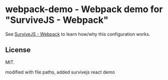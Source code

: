 # webpack-demo - Webpack demo for "SurviveJS - Webpack"

See [SurviveJS - Webpack](http://survivejs.com/webpack_react/introduction/) to learn how/why this configuration works.

## License

MIT.

modified with file paths, added survivejs react demo

